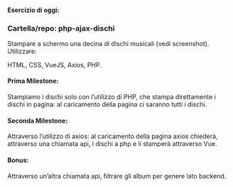 #### Esercizio di oggi:

### Cartella/repo: php-ajax-dischi

Stampare a schermo una decina di dischi musicali (vedi screenshot).
Utilizzare:

HTML, CSS, VueJS, Axios, PHP.

#### Prima Milestone:

Stampiamo i dischi solo con l’utilizzo di PHP, che stampa direttamente i dischi in pagina: al caricamento della pagina ci saranno tutti i dischi.

#### Seconda Milestone:

Attraverso l’utilizzo di axios: al caricamento della pagina axios chiederà, attraverso una chiamata api, i dischi a php e li stamperà attraverso Vue.

#### Bonus:

Attraverso un’altra chiamata api, filtrare gli album per genere lato backend.